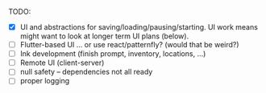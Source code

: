 TODO:

- [x] UI and abstractions for saving/loading/pausing/starting. UI work means might want to look at
  longer term UI plans (below).
- [ ] Flutter-based UI ... or use react/patternfly? (would that be weird?)
- [ ] Ink development (finish prompt, inventory, locations, ...)
- [ ] Remote UI (client-server)
- [ ] null safety – dependencies not all ready
- [ ] proper logging
